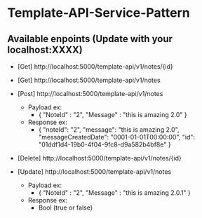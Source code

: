# Template-API-Service-Pattern

## Available enpoints (Update with your localhost:XXXX)
* [Get] http://localhost:5000/template-api/v1/notes/{id}
* [Get] http://localhost:5000/template-api/v1/notes

* [Post] http://localhost:5000/template-api/v1/notes
    * Payload ex:
        *  {
             "NoteId" : "2",
             "Message" : "this is amazing 2.0"
           }
    * Response ex:
        * {
            "noteId": "2",
            "message": "this is amazing 2.0",
            "messageCreatedDate": "0001-01-01T00:00:00",
            "id": "01ddf1d4-19b0-4f04-9fc8-d9a582b4bf8e"
          }

* [Delete] http://localhost:5000/template-api/v1/notes/{id}

* [Update] http://localhost:5000/template-api/v1/notes
    * Payload ex:
        *  {
             "NoteId" : "2",
             "Message" : "this is amazing 2.0.1"
           }
    * Response ex:
        * Bool (true or false)


